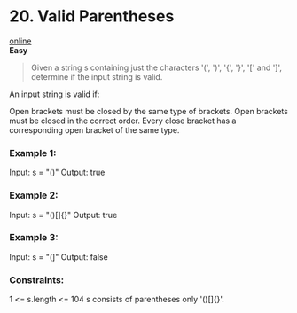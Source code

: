 # 20. Valid Parentheses

[online](https://leetcode.com/problems/valid-parentheses/)  
**Easy**

> Given a string s containing just the characters '(', ')', '{', '}', '[' and ']', determine if the input string is
> valid.

An input string is valid if:

Open brackets must be closed by the same type of brackets.
Open brackets must be closed in the correct order.
Every close bracket has a corresponding open bracket of the same type.

### Example 1:

Input: s = "()"
Output: true

### Example 2:

Input:
s = "()[]{}"
Output: true

### Example 3:

Input: s = "(]"
Output: false

### Constraints:

1 <= s.length <= 104
s consists of parentheses only '()[]{}'.
